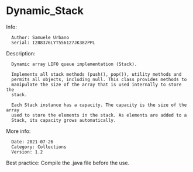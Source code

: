 # Dynamic_Stack

Info:

      Author: Samuele Urbano
      Serial: I288376LYT556127JK382PPL


Description:

      Dynamic array LIFO queue implementation (Stack).
      
      Implements all stack methods (push(), pop()), utility methods and 
      permits all objects, including null. This class provides methods to 
      manipulate the size of the array that is used internally to store the
      stack.

      Each Stack instance has a capacity. The capacity is the size of the array 
      used to store the elements in the stack. As elements are added to a 
      Stack, its capacity grows automatically.


More info:

      Date: 2021-07-26
      Category: Collections
      Version: 1.2
      

Best practice:
      Compile the .java file before the use.
